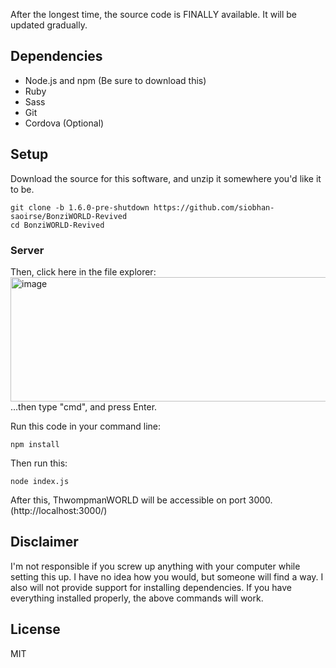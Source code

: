 
After the longest time, the source code is FINALLY available. It will be updated gradually.

## Dependencies
- Node.js and npm (Be sure to download this)
- Ruby
- Sass
- Git
- Cordova (Optional)

## Setup
Download the source for this software, and unzip it somewhere you'd like it to be.
```
git clone -b 1.6.0-pre-shutdown https://github.com/siobhan-saoirse/BonziWORLD-Revived
cd BonziWORLD-Revived
```

### Server
Then, click here in the file explorer:
<img width="918" height="199" alt="image" src="https://github.com/user-attachments/assets/0c265b5d-4a15-4d2f-b117-e4b2baf982ca" />
...then type "cmd", and press Enter.

Run this code in your command line:
```
npm install
```
Then run this:
```
node index.js
```
After this, ThwompmanWORLD will be accessible on port 3000. (http://localhost:3000/)

## Disclaimer
I'm not responsible if you screw up anything with your computer while setting this up. I have no idea how you would, but someone will find a way. I also will not provide support for installing dependencies. If you have everything installed properly, the above commands will work.

## License
MIT
